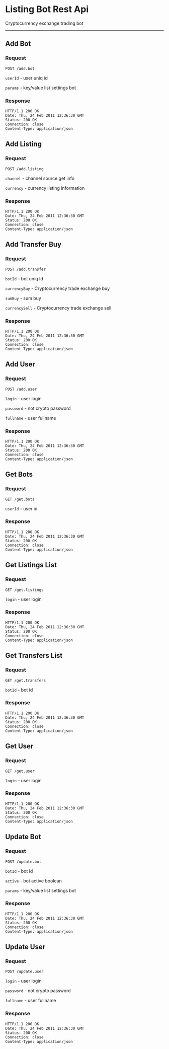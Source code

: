 # Listing Bot Rest Api
Cryptocurrency exchange trading bot
____


## Add Bot
### Request
``` POST /add.bot ```

```userId``` - user uniq id

```params``` - key/value list settings bot

### Response

```apacheconf
HTTP/1.1 200 OK
Date: Thu, 24 Feb 2011 12:36:30 GMT
Status: 200 OK
Connection: close
Content-Type: application/json
```


## Add Listing
### Request
``` POST /add.listing ```

```channel``` - channel source get info

```currency``` - currency listing information

### Response

```apacheconf
HTTP/1.1 200 OK
Date: Thu, 24 Feb 2011 12:36:30 GMT
Status: 200 OK
Connection: close
Content-Type: application/json
```


## Add Transfer Buy
### Request
``` POST /add.transfer ```

```botId``` - bot uniq Id

```currencyBuy``` - Cryptocurrency trade exchange buy

```sumBuy``` - sum buy

```currencySell``` - Cryptocurrency trade exchange sell

### Response

```apacheconf
HTTP/1.1 200 OK
Date: Thu, 24 Feb 2011 12:36:30 GMT
Status: 200 OK
Connection: close
Content-Type: application/json
```

## Add User
### Request
``` POST /add.user ```

```login``` - user login

```password``` - not crypto password

```fullname``` - user fullname

### Response

```apacheconf
HTTP/1.1 200 OK
Date: Thu, 24 Feb 2011 12:36:30 GMT
Status: 200 OK
Connection: close
Content-Type: application/json
```

## Get Bots
### Request
``` GET /get.bots ```

```userId``` - user id

### Response

```apacheconf
HTTP/1.1 200 OK
Date: Thu, 24 Feb 2011 12:36:30 GMT
Status: 200 OK
Connection: close
Content-Type: application/json
```

## Get Listings List
### Request
``` GET /get.listings ```

```login``` - user login

### Response

```apacheconf
HTTP/1.1 200 OK
Date: Thu, 24 Feb 2011 12:36:30 GMT
Status: 200 OK
Connection: close
Content-Type: application/json
```


## Get Transfers List
### Request
``` GET /get.transfers ```

```botId``` - bot id

### Response

```apacheconf
HTTP/1.1 200 OK
Date: Thu, 24 Feb 2011 12:36:30 GMT
Status: 200 OK
Connection: close
Content-Type: application/json
```

## Get User
### Request
``` GET /get.user ```

```login``` - user login

### Response

```apacheconf
HTTP/1.1 200 OK
Date: Thu, 24 Feb 2011 12:36:30 GMT
Status: 200 OK
Connection: close
Content-Type: application/json
```

## Update Bot
### Request
``` POST /update.bot ```

```botId``` - bot id

```active``` - bot active boolean

```params``` - key/value list settings bot

### Response

```apacheconf
HTTP/1.1 200 OK
Date: Thu, 24 Feb 2011 12:36:30 GMT
Status: 200 OK
Connection: close
Content-Type: application/json
```

## Update User
### Request
``` POST /update.user ```

```login``` - user login

```password``` - not crypto password

```fullname``` - user fullname

### Response

```apacheconf
HTTP/1.1 200 OK
Date: Thu, 24 Feb 2011 12:36:30 GMT
Status: 200 OK
Connection: close
Content-Type: application/json
```
